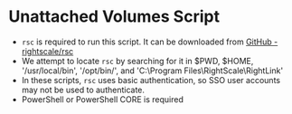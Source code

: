 # Unattached Volumes Script

- `rsc` is required to run this script. It can be downloaded from [GitHub - rightscale/rsc](https://github.com/rightscale/rsc)
- We attempt to locate `rsc` by searching for it in $PWD, $HOME, '/usr/local/bin', '/opt/bin/', and 'C:\Program Files\RightScale\RightLink'
- In these scripts, `rsc` uses basic authentication, so SSO user accounts may not be used to authenticate. 
- PowerShell or PowerShell CORE is required